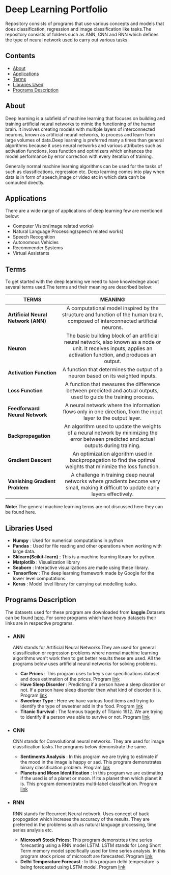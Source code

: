 # Deep Learning Portfolio

Repository consists of programs that use various concepts and models that does classification, regression and image classification like tasks.The repository consists of folders such as ANN, CNN and RNN which defines the type of neural network used to carry out various tasks.

## Contents
+ [About](#intro) 
+ [Applications](#applications) 
+ [Terms](#terms)
+ [Libraries Used](#library)
+ [Programs Description](#program)


<a id="intro"></a><h2>About</h2>

Deep learning is a subfield of machine learning that focuses on building and training artificial neural networks to mimic the functioning of the human brain. It involves creating models with multiple layers of interconnected neurons, known as artificial neural networks, to process and learn from large volumes of data.Deep learning is preferred many a times than general algorithms because it uses neural networks and various attributes such as activation functions, loss function and optimizers which enhances the model performance by error correction with every iteration of training.


Generally normal machine learning algorithms can be used for the tasks of such as classifications, regression etc. Deep learning comes into play when data is in form of speech,image or video etc in which data can't be computed directly.

<a id="applications"></a><h2>Applications</h2>
There are a wide range of applications of deep learning few are mentioned below:

+ Computer Vision(image related works)
+ Natural Language Processing(speech related works)
+ Speech Recognition
+ Autonomous Vehicles
+ Recommender Systems
+ Virtual Assistants


<a id="terms"></a><h2>Terms</h2>
To get started with the deep learning we need to have knowledege about several terms used.The terms and their meaning are described below:

| TERMS        | MEANING       
| ------------- |:-------------:|
**Artificial Neural Network (ANN)** | A computational model inspired by the structure and function of the human brain, composed of interconnected artificial neurons.
**Neuron** | The basic building block of an artificial neural network, also known as a node or unit. It receives inputs, applies an activation function, and produces an output.
**Activation Function** | A function that determines the output of a neuron based on its weighted inputs.
**Loss Function** | A function that measures the difference between predicted and actual outputs, used to guide the training process.
**Feedforward Neural Network** | A neural network where the information flows only in one direction, from the input layer to the output layer.
**Backpropagation** |An algorithm used to update the weights of a neural network by minimizing the error between predicted and actual outputs during training.
**Gradient Descent** | An optimization algorithm used in backpropagation to find the optimal weights that minimize the loss function.
**Vanishing Gradient Problem** | A challenge in training deep neural networks where gradients become very small, making it difficult to update early layers effectively.

**Note:** The general machine learning terms are not discussed here they can be found here.


<a id="library"></a><h2>Libraries Used</h2>
+ **Numpy** : Used for numerical computations in python
+ **Pandas** : Used for file reading and other operations when working with large data.
+ **Sklearn(Scikit-learn)** : This is a machine learning library for python.
+ **Matplotlib** : Visualization library
+ **Seaborn** : Interactive visualizations are made using these library.
+ **Tensorflow** : The deep learning framework made by Google for the lower level computations.
+ **Keras** : Model level library for carrying out modelling tasks.


<a id="program"></a><h2>Programs Description</h2>

The datasets used for these program are downloaded from **kaggle**.Datasets can be found [here](https://github.com/Sandy0002/Deep-Learning-Exercises/tree/main/Datasets).
For some programs which have heavy datasets their links are in respective programs. 


+ ### ANN
  ANN stands for Artificial Neural Networks.They are used for general classification or regression problems where normal machine learning algorithms won't work then to get better results these are used.
  All the programs below uses artificial neural networks for solving problems.
  + **Car Prices** : This program uses turkey's car specifications dataset and does estimation of the prices. Program [link](https://github.com/Sandy0002/Deep-Learning-Exercises/blob/main/ANN/car_price.py)
  + **Have Sleep Disorder** : Predicting if a person have a sleep disorder or not. If a person have sleep disorder then what kind of disorder it is. Program [link](https://github.com/Sandy0002/Deep-Learning-Exercises/blob/main/ANN/have_sleep_disorder.py)
  + **Sweetner Type** : Here we have various food items and trying to identify the type of sweetner add in the food. Program [link](https://github.com/Sandy0002/Deep-Learning-Exercises/blob/main/ANN/sweetener_type.py)
  + **Titanic Survival** : The famous tragedy of Titanic 1912. We are trying to identify if a person was able to survive or not. Program [link](https://github.com/Sandy0002/Deep-Learning-Exercises/blob/main/ANN/titanic.py)


+ ### CNN
  CNN stands for Convolutional neural networks. They are used for  image classification tasks.The programs below demonstrate the same.
  + **Sentiments Analysis** : In this program we are trying to estimate if the mood in the image is happy or sad. This program demonstrates binary classification problem. Program [link](https://github.com/Sandy0002/Deep-Learning-Exercises/blob/main/CNN/planets__identification%20copy.py)
  + **Planets and Moon Identification** : In this program we are estimating if the used is of a planet or moon. If its a planet then which planet it is. This program demonstrates multi-label classification. Program [link](https://github.com/Sandy0002/Deep-Learning-Exercises/blob/main/CNN/sentiments__analysis.py)

+ ### RNN
  RNN stands for Recurrent Neural network. Uses concept of back propogation which increses the accuracy of the results. They are preferred in the problems such as natural language processing, time series analysis etc.

  + **Microsoft Stock Prices**: This program demonstrtes time series forecasting using a RNN model LSTM. LSTM stands for Long Short Term memory model specifically used for time series analysis. In this program stock prices of microsoft are forecasted. Program [link](https://github.com/Sandy0002/Deep-Learning-Exercises/blob/main/RNN/ms_stocks_price.py)
  + **Delhi Temperature Forecast** : In this program delhi temperature is being forecasted using LSTM model. Program [link](https://github.com/Sandy0002/Deep-Learning-Exercises/blob/main/RNN/temperature_forecast_lstm.py)

